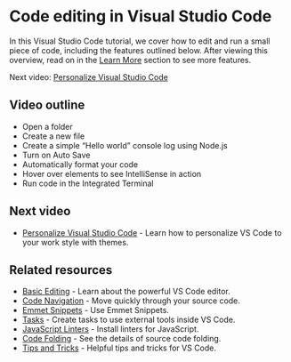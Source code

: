 # Code editing in Visual Studio Code

In this Visual Studio Code tutorial, we cover how to edit and run a small piece of code, including the features outlined below. After viewing this overview, read on in the [Learn More](/docs/introvideos/codeediting.md#learn-more) section to see more features.

Next video: [Personalize Visual Studio Code](/docs/introvideos/configure.md)

## Video outline

- Open a folder
- Create a new file
- Create a simple “Hello world” console log using Node.js
- Turn on Auto Save
- Automatically format your code
- Hover over elements to see IntelliSense in action
- Run code in the Integrated Terminal

## Next video

- [Personalize Visual Studio Code](/docs/introvideos/configure.md) - Learn how to personalize VS Code to your work style with themes.

## Related resources

- [Basic Editing](/docs/editor/codebasics.md) - Learn about the powerful VS Code editor.
- [Code Navigation](/docs/editor/editingevolved.md) - Move quickly through your source code.
- [Emmet Snippets](/docs/languages/html.md#emmet-snippets) - Use Emmet Snippets.
- [Tasks](/docs/editor/tasks.md) - Create tasks to use external tools inside VS Code.
- [JavaScript Linters](/docs/languages/javascript.md#javascript-linters) - Install linters for JavaScript.
- [Code Folding](/docs/editor/codebasics.md#folding) - See the details of source code folding.
- [Tips and Tricks](/docs/getstarted/tips-and-tricks.md) - Helpful tips and tricks for VS Code.
